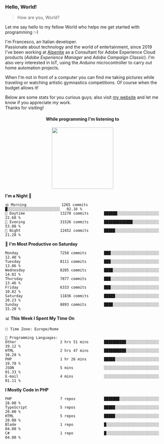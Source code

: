 ### Hello, World!

> How are you, World?

Let me say hello to my fellow World who helps me get started with programming :-)

I'm Francesco, an Italian developer.  
Passionate about technology and the world of entertainment, since 2019 I've been working at [Alpenite](https://www.alpenite.com) as a Consultant for Adobe Experience Cloud products (*Adobe Experience Manager* and *Adobe Campaign Classic*). I'm also very interested in IoT, using the *Arduino* microcontroller to carry out home automation projects.

When I'm not in front of a computer you can find me taking pictures while traveling or watching artistic gymnastics competitions. Of course when the budget allows it!

Below are some stats for you curious guys; also visit [my website](https://www.francescorega.eu) and let me know if you appreciate my work.  
Thanks for visiting!

<div align="center">
  <h4>While programming I'm listening to</h4>
  <a href="https://apps.francescorega.eu/now-playing/11147232609" target="_blank"><img src="https://apps.francescorega.eu/now-playing/11147232609" width="200"></a>
</div>

<!--START_SECTION:waka-->
**I'm a Night 🦉** 

```text
🌞 Morning                1265 commits        █░░░░░░░░░░░░░░░░░░░░░░░░   02.16 % 
🌆 Daytime                13270 commits       ██████░░░░░░░░░░░░░░░░░░░   22.68 % 
🌃 Evening                31526 commits       █████████████░░░░░░░░░░░░   53.88 % 
🌙 Night                  12452 commits       █████░░░░░░░░░░░░░░░░░░░░   21.28 % 
```
📅 **I'm Most Productive on Saturday** 

```text
Monday                   7258 commits        ███░░░░░░░░░░░░░░░░░░░░░░   12.40 % 
Tuesday                  8111 commits        ███░░░░░░░░░░░░░░░░░░░░░░   13.86 % 
Wednesday                8205 commits        ████░░░░░░░░░░░░░░░░░░░░░   14.02 % 
Thursday                 7877 commits        ███░░░░░░░░░░░░░░░░░░░░░░   13.46 % 
Friday                   6333 commits        ███░░░░░░░░░░░░░░░░░░░░░░   10.82 % 
Saturday                 11836 commits       █████░░░░░░░░░░░░░░░░░░░░   20.23 % 
Sunday                   8893 commits        ████░░░░░░░░░░░░░░░░░░░░░   15.20 % 
```


📊 **This Week I Spent My Time On** 

```text
🕑︎ Time Zone: Europe/Rome

💬 Programming Languages: 
Other                    2 hrs 51 mins       ██████████░░░░░░░░░░░░░░░   39.12 % 
HTML                     2 hrs 47 mins       ██████████░░░░░░░░░░░░░░░   38.29 % 
PHP                      1 hr 26 mins        █████░░░░░░░░░░░░░░░░░░░░   19.78 % 
JSON                     5 mins              ░░░░░░░░░░░░░░░░░░░░░░░░░   01.33 % 
E-mail                   4 mins              ░░░░░░░░░░░░░░░░░░░░░░░░░   01.11 % 
```

**I Mostly Code in PHP** 

```text
PHP                      7 repos             ███████░░░░░░░░░░░░░░░░░░   28.00 % 
TypeScript               5 repos             █████░░░░░░░░░░░░░░░░░░░░   20.00 % 
HTML                     5 repos             █████░░░░░░░░░░░░░░░░░░░░   20.00 % 
Blade                    1 repo              █░░░░░░░░░░░░░░░░░░░░░░░░   04.00 % 
C#                       1 repo              █░░░░░░░░░░░░░░░░░░░░░░░░   04.00 % 
```




<!--END_SECTION:waka-->
